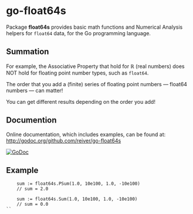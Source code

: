 # go-float64s

Package **float64s** provides basic math functions and Numerical Analysis helpers for `float64` data, for the Go programming language.

## Summation

For example, the Associative Property that hold for ℝ (real numbers) does NOT hold for floating point number types, such as `float64`.

The order that you add a (finite) series of floating point numbers — float64 numbers — can matter!

You can get different results depending on the order you add!


## Documention

Online documentation, which includes examples, can be found at: http://godoc.org/github.com/reiver/go-float64s

[![GoDoc](https://godoc.org/github.com/reiver/go-float64s?status.svg)](https://godoc.org/github.com/reiver/go-float64s)


## Example
```
	sum := float64s.PSum(1.0, 10e100, 1.0, -10e100)
	// sum = 2.0

	sum := float64s.Sum(1.0, 10e100, 1.0, -10e100)
	// sum = 0.0
``
